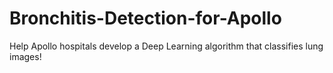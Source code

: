 # Bronchitis-Detection-for-Apollo
Help Apollo hospitals develop a Deep Learning algorithm that classifies lung images!
